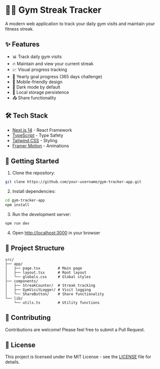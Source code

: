 # 🏋️‍♂️ Gym Streak Tracker

A modern web application to track your daily gym visits and maintain your fitness streak.

## ✨ Features

- 📊 Track daily gym visits
- 🔥 Maintain and view your current streak
- 📈 Visual progress tracking
- 🎯 Yearly goal progress (365 days challenge)
- 📱 Mobile-friendly design
- 🌙 Dark mode by default
- 💾 Local storage persistence
- 📤 Share functionality

## 🛠️ Tech Stack

- [Next.js 14](https://nextjs.org/) - React Framework
- [TypeScript](https://www.typescriptlang.org/) - Type Safety
- [Tailwind CSS](https://tailwindcss.com/) - Styling
- [Framer Motion](https://www.framer.com/motion/) - Animations

## 🚀 Getting Started

1. Clone the repository:
```bash
git clone https://github.com/your-username/gym-tracker-app.git
```

2. Install dependencies:
```bash
cd gym-tracker-app
npm install
```

3. Run the development server:
```bash
npm run dev
```

4. Open [http://localhost:3000](http://localhost:3000) in your browser

## 📁 Project Structure

```
src/
├── app/
│   ├── page.tsx        # Main page
│   ├── layout.tsx      # Root layout
│   └── globals.css     # Global styles
├── components/
│   ├── StreakCounter/  # Streak tracking
│   ├── GymVisitLogger/ # Visit logging
│   └── ShareButton/    # Share functionality
└── lib/
    └── utils.ts        # Utility functions
```

## 🤝 Contributing

Contributions are welcome! Please feel free to submit a Pull Request.

## 📝 License

This project is licensed under the MIT License - see the [LICENSE](LICENSE) file for details.